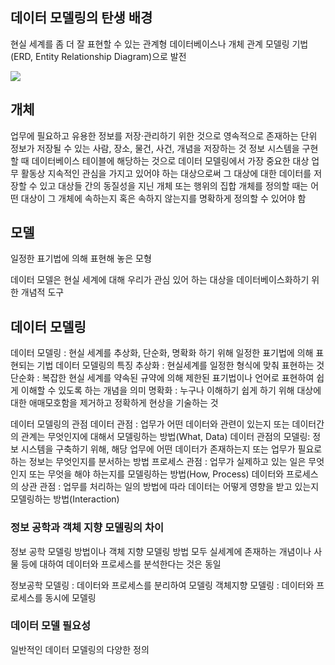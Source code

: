 
## 데이터 모델링의 탄생 배경

현실 세계를 좀 더 잘 표현할 수 있는 관계형 데이터베이스나 개체 관계 모델링 기법(ERD, Entity Relationship Diagram)으로 발전


![](https://i.imgur.com/jNvTkK2.png)


## 개체
업무에 필요하고 유용한 정보를 저장·관리하기 위한 것으로 영속적으로 존재하는 단위
정보가 저장될 수 있는 사람, 장소, 물건, 사건, 개념을 저장하는 것
정보 시스템을 구현할 때 데이터베이스 테이블에 해당하는 것으로 데이터 모델링에서 가장 중요한 대상
업무 활동상 지속적인 관심을 가지고 있어야 하는 대상으로써 그 대상에 대한 데이터를 저장할 수 있고 대상들 간의 동질성을 지닌 개체 또는 행위의 집합
	개체를 정의할 때는 어떤 대상이 그 개체에 속하는지 혹은 속하지 않는지를 명확하게 정의할 수 있어야 함
## 모델
일정한 표기법에 의해 표현해 놓은 모형

데이터 모델은 현실 세계에 대해 우리가 관심 있어 하는  대상을 데이터베이스화하기 위한 개념적 도구




## 데이터 모델링

데이터 모델링 : 현실 세계를 추상화, 단순화, 명확화 하기 위해 일정한 표기법에 의해 표현되는 기법
데이터 모델링의 특징
추상화 : 현실세계를 일정한 형식에 맞춰 표현하는 것
단순화 : 복잡한 현실 세계를 약속된 규약에 의해 제한된 표기법이나 언어로 표현하여 쉽게 이해할 수 있도록 하는 개념을 의미
명확화 : 누구나 이해하기 쉽게 하기 위해 대상에 대한 애매모호함을 제거하고 정확하게 현상을 기술하는 것

데이터 모델링의 관점
데이터 관점 : 업무가 어떤 데이터와 관련이 있는지 또는 데이터간의 관계는 무엇인지에 대해서 모델링하는 방법(What, Data)
	데이터 관점의 모델링: 정보 시스템을 구축하기 위해, 해당 업무에 어떤 데이터가 존재하는지 또는 업무가 필요로 하는 정보는 무엇인지를
분서하는 방법
프로세스 관점 :  업무가 실제하고 있는 일은 무엇인지 또는 무엇을 해야 하는지를 모델링하는 방법(How, Process)
데이터와 프로세스의 상관 관점 : 업무를 처리하는 일의 방법에 따라 데이터는 어떻게 영향을 받고 있는지 모델링하는 방법(Interaction)

### 정보 공학과 객체 지향 모델링의 차이

정보 공학 모델링 방법이나 객체 지향 모델링 방법 모두 실세계에 존재하는 개념이나 사물 등에 대하여 데이터와 프로세스를 분석한다는 것은 동일

정보공학 모델링 : 데이터와 프로세스를 분리하여 모델링
객체지향 모델링 : 데이터와 프로세스를 동시에 모델링

### 데이터 모델 필요성

일반적인 데이터 모델링의 다양한 정의
